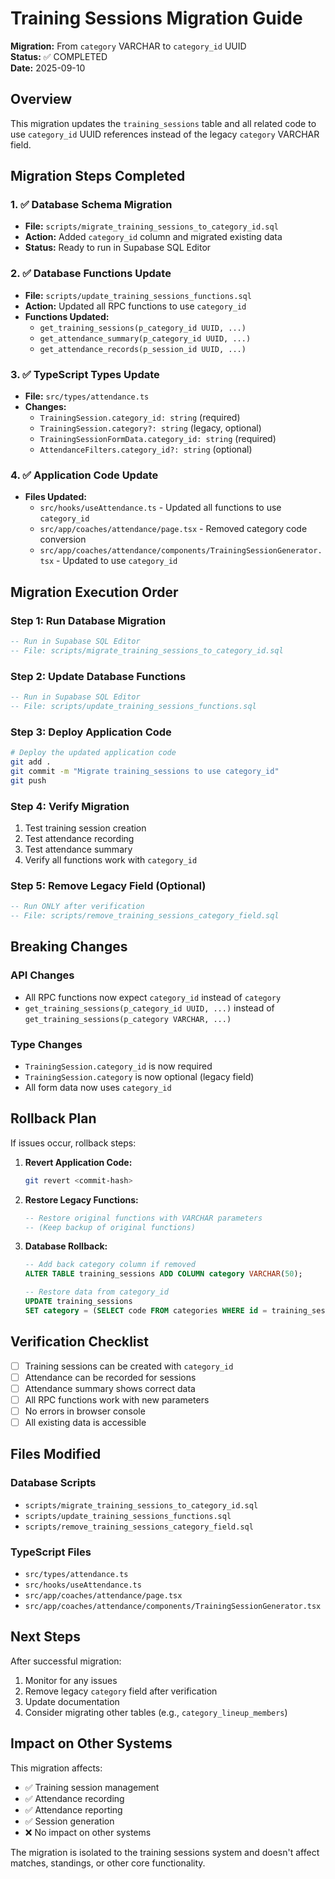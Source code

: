 # Training Sessions Migration Guide

**Migration:** From `category` VARCHAR to `category_id` UUID  
**Status:** ✅ COMPLETED  
**Date:** 2025-09-10

## Overview

This migration updates the `training_sessions` table and all related code to use `category_id` UUID references instead of the legacy `category` VARCHAR field.

## Migration Steps Completed

### 1. ✅ Database Schema Migration
- **File:** `scripts/migrate_training_sessions_to_category_id.sql`
- **Action:** Added `category_id` column and migrated existing data
- **Status:** Ready to run in Supabase SQL Editor

### 2. ✅ Database Functions Update
- **File:** `scripts/update_training_sessions_functions.sql`
- **Action:** Updated all RPC functions to use `category_id`
- **Functions Updated:**
  - `get_training_sessions(p_category_id UUID, ...)`
  - `get_attendance_summary(p_category_id UUID, ...)`
  - `get_attendance_records(p_session_id UUID, ...)`

### 3. ✅ TypeScript Types Update
- **File:** `src/types/attendance.ts`
- **Changes:**
  - `TrainingSession.category_id: string` (required)
  - `TrainingSession.category?: string` (legacy, optional)
  - `TrainingSessionFormData.category_id: string` (required)
  - `AttendanceFilters.category_id?: string` (optional)

### 4. ✅ Application Code Update
- **Files Updated:**
  - `src/hooks/useAttendance.ts` - Updated all functions to use `category_id`
  - `src/app/coaches/attendance/page.tsx` - Removed category code conversion
  - `src/app/coaches/attendance/components/TrainingSessionGenerator.tsx` - Updated to use `category_id`

## Migration Execution Order

### Step 1: Run Database Migration
```sql
-- Run in Supabase SQL Editor
-- File: scripts/migrate_training_sessions_to_category_id.sql
```

### Step 2: Update Database Functions
```sql
-- Run in Supabase SQL Editor
-- File: scripts/update_training_sessions_functions.sql
```

### Step 3: Deploy Application Code
```bash
# Deploy the updated application code
git add .
git commit -m "Migrate training_sessions to use category_id"
git push
```

### Step 4: Verify Migration
1. Test training session creation
2. Test attendance recording
3. Test attendance summary
4. Verify all functions work with `category_id`

### Step 5: Remove Legacy Field (Optional)
```sql
-- Run ONLY after verification
-- File: scripts/remove_training_sessions_category_field.sql
```

## Breaking Changes

### API Changes
- All RPC functions now expect `category_id` instead of `category`
- `get_training_sessions(p_category_id UUID, ...)` instead of `get_training_sessions(p_category VARCHAR, ...)`

### Type Changes
- `TrainingSession.category_id` is now required
- `TrainingSession.category` is now optional (legacy field)
- All form data now uses `category_id`

## Rollback Plan

If issues occur, rollback steps:

1. **Revert Application Code:**
   ```bash
   git revert <commit-hash>
   ```

2. **Restore Legacy Functions:**
   ```sql
   -- Restore original functions with VARCHAR parameters
   -- (Keep backup of original functions)
   ```

3. **Database Rollback:**
   ```sql
   -- Add back category column if removed
   ALTER TABLE training_sessions ADD COLUMN category VARCHAR(50);
   
   -- Restore data from category_id
   UPDATE training_sessions 
   SET category = (SELECT code FROM categories WHERE id = training_sessions.category_id);
   ```

## Verification Checklist

- [ ] Training sessions can be created with `category_id`
- [ ] Attendance can be recorded for sessions
- [ ] Attendance summary shows correct data
- [ ] All RPC functions work with new parameters
- [ ] No errors in browser console
- [ ] All existing data is accessible

## Files Modified

### Database Scripts
- `scripts/migrate_training_sessions_to_category_id.sql`
- `scripts/update_training_sessions_functions.sql`
- `scripts/remove_training_sessions_category_field.sql`

### TypeScript Files
- `src/types/attendance.ts`
- `src/hooks/useAttendance.ts`
- `src/app/coaches/attendance/page.tsx`
- `src/app/coaches/attendance/components/TrainingSessionGenerator.tsx`

## Next Steps

After successful migration:
1. Monitor for any issues
2. Remove legacy `category` field after verification
3. Update documentation
4. Consider migrating other tables (e.g., `category_lineup_members`)

## Impact on Other Systems

This migration affects:
- ✅ Training session management
- ✅ Attendance recording
- ✅ Attendance reporting
- ✅ Session generation
- ❌ No impact on other systems

The migration is isolated to the training sessions system and doesn't affect matches, standings, or other core functionality.

